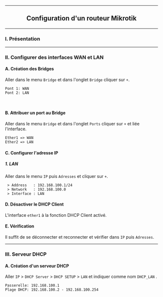 ------------------------------------------------------------------------------------------------------------------------------------------------------------------------------------------------------------
## <p align='center'> Configuration d'un routeur Mikrotik </p>

------------------------------------------------------------------------------------------------------------------------------------------------------------------------------------------------------------
### I. Présentation

------------------------------------------------------------------------------------------------------------------------------------------------------------------------------------------------------------
### II. Configurer des interfaces WAN et LAN
#### A. Création des Bridges
Aller dans le menu `Bridge` et dans l'onglet `Bridge` cliquer sur `+`.
```
Pont 1: WAN
Pont 2: LAN
```

<br />

#### B. Attribuer un port au Bridge
Aller dans le menu `Bridge` et dans l'onglet `Ports` cliquer sur `+` et liée l'interface.
```
Ether1 => WAN
Ether2 => LAN
```


#### C. Configurer l'adresse IP
##### 1. LAN
Aller dans le menu `IP` puis `Adresses` et cliquer sur `+`.
```
 > Address   : 192.168.100.1/24
 > Network   : 192.168.100.0
 > Interface : LAN
```




#### D. Désactiver le DHCP Client
L'interface `ether1` à la fonction DHCP Client activé.


#### E. Vérification
Il suffit de se déconnecter et reconnecter et vérifier dans `IP` puis `Adresses`.

------------------------------------------------------------------------------------------------------------------------------------------------------------------------------------------------------------
### III. Serveur DHCP
#### A. Création d'un serveur DHCP
Aller `IP` > `DHCP Server` > `DHCP SETUP` >  `LAN` et indiquer comme nom `DHCP_LAN` .

```
Passerelle: 192.168.100.1
Plage DHCP: 192.168.100.2 - 192.168.100.254
```
